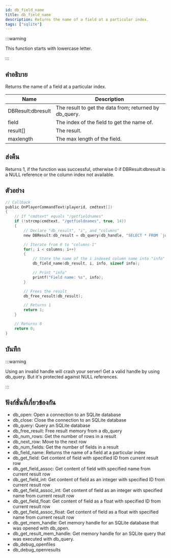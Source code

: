 ```yaml
---
id: db_field_name
title: db_field_name
description: Returns the name of a field at a particular index.
tags: ["sqlite"]
---
```


:::warning

This function starts with lowercase letter.

:::

## คำอธิบาย

Returns the name of a field at a particular index.

| Name              | Description                                            |
| ----------------- | ------------------------------------------------------ |
| DBResult:dbresult | The result to get the data from; returned by db_query. |
| field             | The index of the field to get the name of.             |
| result[]          | The result.                                            |
| maxlength         | The max length of the field.                           |

## ส่งคืน

Returns 1, if the function was successful, otherwise 0 if DBResult:dbresult is a NULL reference or the column index not available.

## ตัวอย่าง

```c
// Callback
public OnPlayerCommandText(playerid, cmdtext[])
{
    // If "cmdtext" equals "/getfieldnames"
    if (!strcmp(cmdtext, "/getfieldnames", true, 14))
    {
        // Declare "db_result", "i", and "columns"
        new DBResult:db_result = db_query(db_handle, "SELECT * FROM `join_log`"), i, columns = db_num_fields(db_result), info[30];

        // Iterate from 0 to "columns-1"
        for(; i < columns; i++)
        {
            // Store the name of the i indexed column name into "info"
            db_field_name(db_result, i, info, sizeof info);

            // Print "info"
            printf("Field name: %s", info);
        }

        // Frees the result
        db_free_result(db_result);

        // Returns 1
        return 1;
    }

    // Returns 0
    return 0;
}
```

## บันทึก

:::warning

Using an invalid handle will crash your server! Get a valid handle by using db_query. But it's protected against NULL references.

:::

## ฟังก์ชั่นที่เกี่ยวข้องกัน

- db_open: Open a connection to an SQLite database
- db_close: Close the connection to an SQLite database
- db_query: Query an SQLite database
- db_free_result: Free result memory from a db_query
- db_num_rows: Get the number of rows in a result
- db_next_row: Move to the next row
- db_num_fields: Get the number of fields in a result
- db_field_name: Returns the name of a field at a particular index
- db_get_field: Get content of field with specified ID from current result row
- db_get_field_assoc: Get content of field with specified name from current result row
- db_get_field_int: Get content of field as an integer with specified ID from current result row
- db_get_field_assoc_int: Get content of field as an integer with specified name from current result row
- db_get_field_float: Get content of field as a float with specified ID from current result row
- db_get_field_assoc_float: Get content of field as a float with specified name from current result row
- db_get_mem_handle: Get memory handle for an SQLite database that was opened with db_open.
- db_get_result_mem_handle: Get memory handle for an SQLite query that was executed with db_query.
- db_debug_openfiles
- db_debug_openresults
